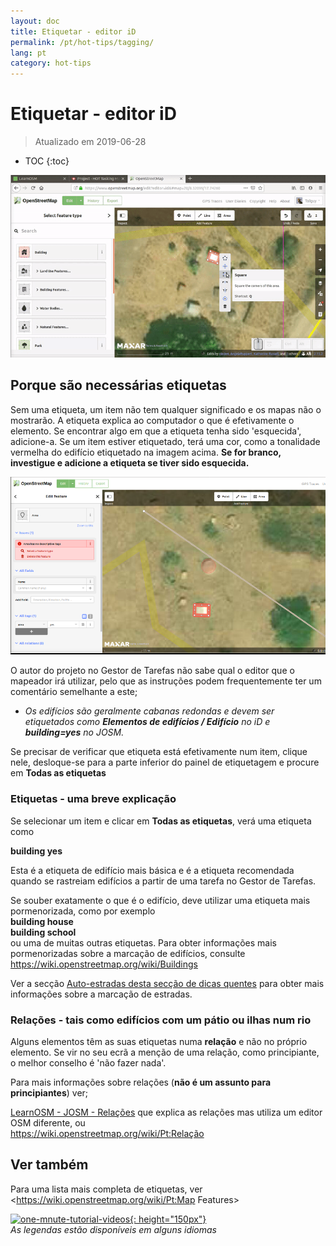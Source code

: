 ```yaml
---
layout: doc
title: Etiquetar - editor iD
permalink: /pt/hot-tips/tagging/
lang: pt
category: hot-tips
---
```


Etiquetar - editor iD
============

> Atualizado em 2019-06-28

- TOC
{:toc}

![tagging][]


Porque são necessárias etiquetas
-------------------

Sem uma etiqueta, um item não tem qualquer significado e os mapas não o mostrarão. A etiqueta explica ao computador o que é efetivamente o elemento. Se encontrar algo em que a etiqueta tenha sido 'esquecida', adicione-a. Se um item estiver etiquetado, terá uma cor, como a tonalidade vermelha do edifício etiquetado na imagem acima. **Se for branco, investigue e adicione a etiqueta se tiver sido esquecida.**  

![tagged-building][]  

O autor do projeto no Gestor de Tarefas não sabe qual o editor que o mapeador irá utilizar, pelo que as instruções podem frequentemente ter um comentário semelhante a este;  

-  *Os edifícios são geralmente cabanas redondas e devem ser etiquetados como **Elementos de edifícios / Edifício** no iD e **building=yes** no JOSM.*  

Se precisar de verificar que etiqueta está efetivamente num item, clique nele, desloque-se para a parte inferior do painel de etiquetagem e procure em **Todas as etiquetas**

### Etiquetas - uma breve explicação ###

Se selecionar um item e clicar em **Todas as etiquetas**, verá uma etiqueta como  

**building    yes**  

Esta é a etiqueta de edifício mais básica e é a etiqueta recomendada quando se rastreiam edifícios a partir de uma tarefa no Gestor de Tarefas.  

Se souber exatamente o que é o edifício, deve utilizar uma etiqueta mais pormenorizada, como por exemplo  
  **building   house**  
  **building   school**  
ou uma de muitas outras etiquetas. Para obter informações mais pormenorizadas sobre a marcação de edifícios, consulte <https://wiki.openstreetmap.org/wiki/Buildings>  

Ver a secção [Auto-estradas desta secção de dicas quentes](/pt/hot-tips/highways/) para obter mais informações sobre a marcação de estradas.  

### Relações - tais como edifícios com um pátio ou ilhas num rio ###

Alguns elementos têm as suas etiquetas numa **relação** e não no próprio elemento. Se vir no seu ecrã a menção de uma relação, como principiante, o melhor conselho é 'não fazer nada'.  

Para mais informações sobre relações (**não é um assunto para principiantes**) ver;  

[LearnOSM - JOSM - Relações](/pt/josm/josm-relations/) que explica as relações mas utiliza um editor OSM diferente, ou  
<https://wiki.openstreetmap.org/wiki/Pt:Relação>

Ver também  
---------

Para uma lista mais completa de etiquetas, ver <https://wiki.openstreetmap.org/wiki/Pt:Map Features>  

[![one-mnute-tutorial-videos]{: height="150px"}](https://www.youtube.com/playlist?list=PLb9506_-6FMHZ3nwn9heri3xjQKrSq1hN "Equipa Humanitária do OpenStreetMap - Vídeos tutoriais de um minuto")  
*As legendas estão disponíveis em alguns idiomas*  





[tagging]:/images/hot-tips/tagging.gif
[keymon]:/images/hot-tips/keymon.png
[tagged-building]:/images/hot-tips/tagged-building.png
[one-mnute-tutorial-videos]: /images/hot-tips/one-mnute-tutorial-videos.png "Humanitarian OpenStreetMap Team One-Minute Tutorial Videos"